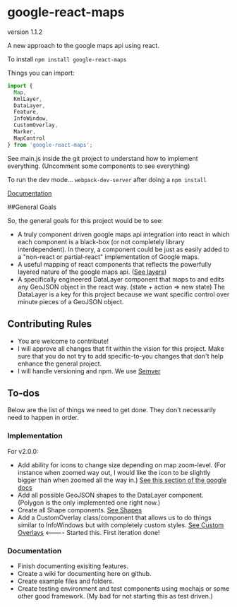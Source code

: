 # google-react-maps
version 1.1.2

A new approach to the google maps api using react.

To install `npm install google-react-maps`

Things you can import:
```javascript
import {
  Map, 
  KmlLayer,
  DataLayer,
  Feature,
  InfoWindow,
  CustomOverlay,
  Marker,
  MapControl
} from 'google-react-maps';
```

See main.js inside the git project to understand how to implement everything. (Uncomment some components to see everything)

To run the dev mode... `webpack-dev-server` after doing a `npm install`

[Documentation](https://nomadgraphix.github.io/google-react-maps)

##General Goals

So, the general goals for this project would be to see:

- A truly component driven google maps api integration into react in which each component is a black-box (or not completely library interdependent). In theory, a component could be just as easily added to a "non-react or partial-react" implementation of Google maps. 
- A useful mapping of react components that reflects the powerfully layered nature of the google maps api. ([See layers](https://developers.google.com/maps/documentation/javascript/layers))
- A specifically engineered DataLayer component that maps to and edits any GeoJSON object in the react way. (state + action => new state) The DataLayer is a key for this project because we want specific control over minute pieces of a GeoJSON object. 

## Contributing Rules

- You are welcome to contribute!
- I will approve all changes that fit within the vision for this project. Make sure that you do not try to add specific-to-you changes that don't help enhance the general project. 
- I will handle versioning and npm. We use [Semver](https://docs.npmjs.com/getting-started/semantic-versioning)

## To-dos

Below are the list of things we need to get done. They don't necessarily need to happen in order.

### Implementation

For v2.0.0:

 - Add ability for icons to change size depending on map zoom-level. (For instance when zoomed way out, I would like the icon to be slightly bigger than when zoomed all the way in.) [See this section of the google docs](https://developers.google.com/maps/documentation/javascript/markers#complex_icons)
 - Add all possible GeoJSON shapes to the DataLayer component. (Polygon is the only implemented one right now.)
 - Create all Shape components. [See Shapes](https://developers.google.com/maps/documentation/javascript/shapes)
 - Add a CustomOverlay class/component that allows us to do things similar to InfoWindows but with completely custom styles. [See Custom Overlays](https://developers.google.com/maps/documentation/javascript/customoverlays) <---- Started this. First iteration done!


### Documentation

 - Finish documenting exisiting features.
 - Create a wiki for documenting here on github.
 - Create example files and folders.
 - Create testing environment and test components using mochajs or some other good framework. (My bad for not starting this as test driven.)
